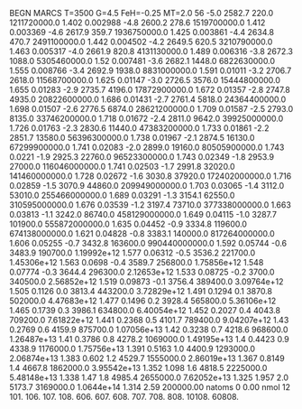 BEGN
MARCS T=3500 G=4.5 FeH=-0.25 MT=2.0
                  56
-5.0 2582.7 220.0 1211720000.0 1.402 0.002988 
-4.8 2600.2 278.6 1519700000.0 1.412 0.003369 
-4.6 2617.9 359.7 1936750000.0 1.425 0.003861 
-4.4 2634.8 470.7 2491100000.0 1.442 0.004502 
-4.2 2649.5 620.5 3210790000.0 1.463 0.005317 
-4.0 2661.9 820.8 4131130000.0 1.489 0.006316 
-3.8 2672.3 1088.0 5305460000.0 1.52 0.007481 
-3.6 2682.1 1448.0 6822630000.0 1.555 0.008766 
-3.4 2692.9 1938.0 8831000000.0 1.591 0.01011 
-3.2 2706.7 2618.0 11568700000.0 1.625 0.01147 
-3.0 2726.5 3576.0 15444800000.0 1.655 0.01283 
-2.9 2735.7 4196.0 17872900000.0 1.672 0.01357 
-2.8 2747.8 4935.0 20822600000.0 1.686 0.01431 
-2.7 2761.4 5818.0 24364400000.0 1.698 0.01507 
-2.6 2776.5 6874.0 28621200000.0 1.709 0.01587 
-2.5 2793.0 8135.0 33746200000.0 1.718 0.01672 
-2.4 2811.0 9642.0 39925000000.0 1.726 0.01763 
-2.3 2830.6 11440.0 47383200000.0 1.733 0.01861 
-2.2 2851.7 13580.0 56396300000.0 1.738 0.01967 
-2.1 2874.5 16130.0 67299900000.0 1.741 0.02083 
-2.0 2899.0 19160.0 80505900000.0 1.743 0.0221 
-1.9 2925.3 22760.0 96523300000.0 1.743 0.02349 
-1.8 2953.9 27000.0 116046000000.0 1.741 0.02503 
-1.7 2991.8 32020.0 141460000000.0 1.728 0.02672 
-1.6 3030.8 37920.0 172402000000.0 1.716 0.02859 
-1.5 3070.9 44860.0 209949000000.0 1.703 0.03065 
-1.4 3112.0 53010.0 255466000000.0 1.689 0.03291 
-1.3 3154.1 62550.0 310595000000.0 1.676 0.03539 
-1.2 3197.4 73710.0 377338000000.0 1.663 0.03813 
-1.1 3242.0 86740.0 458129000000.0 1.649 0.04115 
-1.0 3287.7 101900.0 555872000000.0 1.635 0.04452 
-0.9 3334.8 119600.0 674138000000.0 1.621 0.04828 
-0.8 3383.1 140000.0 817264000000.0 1.606 0.05255 
-0.7 3432.8 163600.0 990440000000.0 1.592 0.05744 
-0.6 3483.9 190700.0 1.19992e+12 1.577 0.06312 
-0.5 3536.2 221700.0 1.45306e+12 1.563 0.0698 
-0.4 3589.7 256800.0 1.75856e+12 1.548 0.07774 
-0.3 3644.4 296300.0 2.12653e+12 1.533 0.08725 
-0.2 3700.0 340500.0 2.56852e+12 1.519 0.09873 
-0.1 3756.4 389400.0 3.09764e+12 1.505 0.1126 
0.0 3813.4 443200.0 3.72829e+12 1.491 0.1294 
0.1 3870.8 502000.0 4.47683e+12 1.477 0.1496 
0.2 3928.4 565800.0 5.36106e+12 1.465 0.1739 
0.3 3986.1 634800.0 6.40054e+12 1.452 0.2027 
0.4 4043.8 709200.0 7.61822e+12 1.441 0.2368 
0.5 4101.7 789400.0 9.04207e+12 1.43 0.2769 
0.6 4159.9 875700.0 1.07056e+13 1.42 0.3238 
0.7 4218.6 968600.0 1.26487e+13 1.41 0.3786 
0.8 4278.2 1069000.0 1.49195e+13 1.4 0.4423 
0.9 4338.9 1176000.0 1.75756e+13 1.391 0.5163 
1.0 4400.9 1293000.0 2.06874e+13 1.383 0.602 
1.2 4529.7 1555000.0 2.86019e+13 1.367 0.8149 
1.4 4667.8 1862000.0 3.95542e+13 1.352 1.098 
1.6 4818.5 2225000.0 5.48148e+13 1.338 1.47 
1.8 4985.4 2655000.0 7.62052e+13 1.325 1.957 
2.0 5173.7 3169000.0 1.0644e+14 1.314 2.59 
200000.00
natoms              0      0.00
nmol          12
          101.         106.       107.      108.         606.        607.        608.
          707.         708.       808.    10108.       60808.
